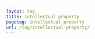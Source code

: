 ```yaml
---
layout: tag
title: intellectual property
pagetag: intellectual-property
url: /tag/intellectual-property/
---
```

